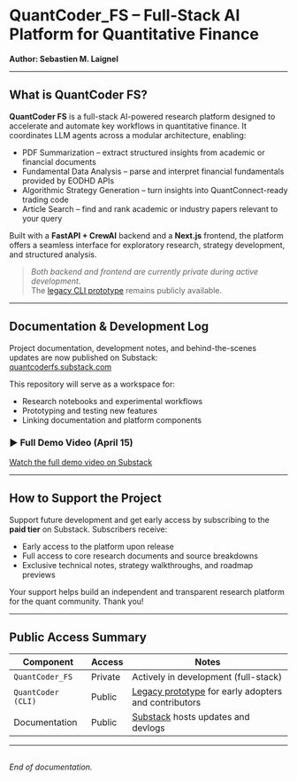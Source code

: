 # QuantCoder_FS – Full-Stack AI Platform for Quantitative Finance
**Author: Sebastien M. Laignel**

---

## What is QuantCoder FS?

**QuantCoder FS** is a full-stack AI-powered research platform designed to accelerate and automate key workflows in quantitative finance. It coordinates LLM agents across a modular architecture, enabling:

- PDF Summarization – extract structured insights from academic or financial documents  
- Fundamental Data Analysis – parse and interpret financial fundamentals provided by EODHD APIs  
- Algorithmic Strategy Generation – turn insights into QuantConnect-ready trading code  
- Article Search – find and rank academic or industry papers relevant to your query

Built with a **FastAPI + CrewAI** backend and a **Next.js** frontend, the platform offers a seamless interface for exploratory research, strategy development, and structured analysis.

> *Both backend and frontend are currently private during active development.*  
> The [legacy CLI prototype](https://github.com/SL-Mar/quantcoder-legacy) remains publicly available.

---

## Documentation & Development Log

Project documentation, development notes, and behind-the-scenes updates are now published on Substack:  
[quantcoderfs.substack.com](https://quantcoderfs.substack.com)

This repository will serve as a workspace for:

- Research notebooks and experimental workflows  
- Prototyping and testing new features  
- Linking documentation and platform components

### ▶ Full Demo Video (April 15)

[Watch the full demo video on Substack](https://quantcoderfs.substack.com/p/full-demo-quantcoder-fs-ai-quant)

---

## How to Support the Project

Support future development and get early access by subscribing to the **paid tier** on Substack. Subscribers receive:

- Early access to the platform upon release  
- Full access to core research documents and source breakdowns  
- Exclusive technical notes, strategy walkthroughs, and roadmap previews

Your support helps build an independent and transparent research platform for the quant community. Thank you!

---

## Public Access Summary

| Component          | Access      | Notes                                                                 |
|-------------------|-------------|-----------------------------------------------------------------------|
| `QuantCoder_FS`   | Private     | Actively in development (full-stack)                                  |
| `QuantCoder (CLI)`| Public      | [Legacy prototype](https://github.com/SL-Mar/quantcoder-legacy) for early adopters and contributors |
| Documentation      | Public      | [Substack](https://quantcoderfs.substack.com) hosts updates and devlogs |

---

##  
_End of documentation._

